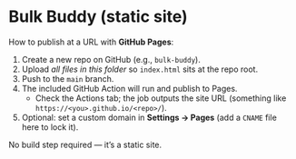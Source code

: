# Bulk Buddy (static site)

How to publish at a URL with **GitHub Pages**:

1) Create a new repo on GitHub (e.g., `bulk-buddy`).  
2) Upload *all files in this folder* so `index.html` sits at the repo root.  
3) Push to the `main` branch.  
4) The included GitHub Action will run and publish to Pages.  
   - Check the Actions tab; the job outputs the site URL (something like `https://<you>.github.io/<repo>/`).  
5) Optional: set a custom domain in **Settings → Pages** (add a `CNAME` file here to lock it).

No build step required — it’s a static site.
